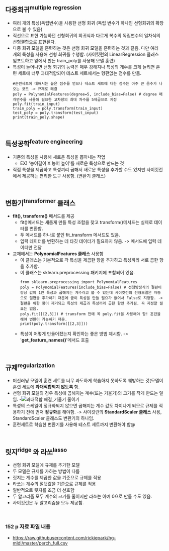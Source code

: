 ## 다중회귀<sup>multiple regression</sup>
- 여러 개의 특성(독립변수)을 사용한 선형 회귀 (독립 변수가 하나인 선형회귀의 확장으로 불 수 있음)
- 직선으로 표현 가능하던 선형회귀의 회귀식과 다르게 복수의 독립변수의 일차식의 선형결합으로 표현된다.
- 다중 회귀 모델을 훈련하는 것은 선형 회귀 모델을 훈련하는 것과 같음. 다만 여러 개의 특성을 사용해 선형 회귀를 수행함. (사이킷런의 LinearRegression 클래스 임포트하고 앞에서 만든 train_poly를 사용해 모델 훈련)
- 특성이 늘어나면 선형 회귀의 능력은 매우 강해지나 특성의 개수를 크게 늘리면 훈련 세트에 너무 과대적합되어 테스트 세트에서는 형편없는 점수를 만듦.
  ```
  #훈련세트에 대해서는 높은 점수를 얻으나 테스트 세트에 대한 점수는 아주 큰 음수가 나오는 코드 -> 규제로 해결
  poly = PolynomialFeatures(degree=5, include_bias=False) # degree 매개변수를 사용해 필요한 고차항의 최대 차수를 5제곱으로 지정
  poly.fit(train_input)
  train_poly = poly.transform(train_input)
  test_poly = poly.transform(test_input)
  print(train_poly.shape)
  ```
<br>

## 특성공학<sup>feature engineering</sup>
- 기존의 특성을 사용해 새로운 특성을 뽑아내는 작업
  - EX) '농어길이 X 농어 높이'를 새로운 특성으로 만드는 것
- 직접 특성을 제곱하고 특성끼리 곱해서 새로운 특성을 추가할 수도 있지만 사이킷런에서 제공하는 편리한 도구 사용함. (변환기 클래스)
<br>

## 변환기<sup>transformer</sup> 클래스
- **fit(), transform()** 메서드를 제공
  - fit()메서드는 새롭게 만들 특성 조합을 찾고 transform()메서드는 실제로 데이터를 변환함.
  - 두 메서드를 하나로 붙인 fit_transform 메서드도 있음.
  - 입력 데이터를 변환하는 데 타깃 데이터가 필요하지 않음. -> 메서드에 입력 데이터만 전달 
- 교재에서는 **PolynomialFeatures 클래스** 사용함
  - 이 클래스는 기본적으로 각 특성을 제곱한 항을 추가하고 특성끼리 서로 곱한 항을 추가함. 
  - 이 클래스는 sklearn.preprocessing 패키지에 포함되어 있음.
    ```
    from sklearn.preprocessing import PolynomialFeatures
    poly = PolynomialFeatures(include_bias=False) # 선형방정식의 절편이 항상 값이 1인 특성과 곱해지는 계수라고 볼 수 있는데 사이킷런의 선형모델은 자동으로 절편을 추가하기 때문에 굳이 특성을 만들 필요가 없어서 False로 지정함. -> 절편을 위한 항이 제거되고 특성의 제곱과 특성끼리 곱한 항만 추가됨. 꼭 지정할 필요는 없음.
    poly.fit([[2,3]]) # transform 전에 꼭 poly.fit을 사용해야 함! 훈련을 해야 변환이 가능하기 때문.
    print(poly.transform([[2,3]]))
    ```
  - 특성이 어떻게 만들어졌는지 확인하는 좋은 방법 제시함. -> '**get_feature_names()**'메서드 호출
<br>

## 규제<sup>regularization</sup>
- 머신러닝 모델이 훈련 세트를 너무 과도하게 학습하지 못하도록 훼방하는 것(모델이 훈련 세트에 **과대적합되지 않도록** 함.
- 선형 회귀 모델의 경우 특성에 곱해지는 계수(또는 기울기)의 크기를 작게 만드는 일임.
  -![과대적합 해결_기울기 줄이기](https://github.com/kw-chi-community/CHIC_24_machine-learning-study/assets/77182650/dd70060f-e7bb-4361-8e2b-e829ba115fb1)
- 특성의 스케일이 정규화되지 않으면 곱해지는 계수 값도 차이나게 되므로 규제를 적용하기 전에 먼저 **정규화**를 해야함. -> 사이킷런의 **StandardScaler 클래스** 사용, StandardScaler 클래스도 변환기의 하나임.
- 훈련세트로 학습한 변환기를 사용해 테스트 세트까지 변환해야 함@

<br>

## 릿지<sup>ridge</sup> 와 라쏘<sup>lasso</sup>
- 선형 회귀 모델에 규제를 추가한 모델
- 두 모델은 규제를 가하는 방법이 다름
- 릿지는 계수를 제곱한 값을 기준으로 규제를 적용
- 라쏘는 계수의 절댓값을 기준으로 규제를 적용
- 일반적으로 릿지를 조금 더 선호함
- 두 알고리즘 모두 계수의 크기를 줄이지만 라쏘는 아예 0으로 만들 수도 있음.
- 사이킷런은 두 알고리즘을 모두 제공함.

<br>

### 152 p 자료 파일 내용
- https://raw.githubusercontent.com/rickiepark/hg-mldl/master/perch_full.csv

